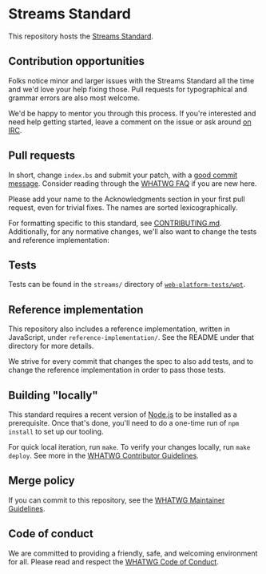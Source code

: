 # Streams Standard

This repository hosts the [Streams Standard](https://streams.spec.whatwg.org/).

## Contribution opportunities

Folks notice minor and larger issues with the Streams Standard all the time and we'd love your
help fixing those. Pull requests for typographical and grammar errors are also most welcome.

We'd be happy to mentor you through this process. If you're interested and need help getting
started, leave a comment on the issue or ask around [on IRC](https://whatwg.org/irc).

## Pull requests

In short, change `index.bs` and submit your patch, with a
[good commit message](https://github.com/whatwg/meta/blob/master/COMMITTING.md). Consider
reading through the [WHATWG FAQ](https://whatwg.org/faq) if you are new here.

Please add your name to the Acknowledgments section in your first pull request, even for trivial
fixes. The names are sorted lexicographically.

For formatting specific to this standard, see [CONTRIBUTING.md](CONTRIBUTING.md). Additionally, for
any normative changes, we'll also want to change the tests and reference implementation:

## Tests

Tests can be found in the `streams/` directory of
[`web-platform-tests/wpt`](https://github.com/web-platform-tests/wpt).

## Reference implementation

This repository also includes a reference implementation, written in JavaScript, under
`reference-implementation/`. See the README under that directory for more details.

We strive for every commit that changes the spec to also add tests, and to change the reference
implementation in order to pass those tests.

## Building "locally"

This standard requires a recent version of [Node.js](https://nodejs.org/en/) to be installed as a
prerequisite. Once that's done, you'll need to do a one-time run of `npm install` to set up our
tooling.

For quick local iteration, run `make`. To verify your changes locally, run `make deploy`. See more
in the
[WHATWG Contributor Guidelines](https://github.com/whatwg/meta/blob/master/CONTRIBUTING.md#building).

## Merge policy

If you can commit to this repository, see the
[WHATWG Maintainer Guidelines](https://github.com/whatwg/meta/blob/master/MAINTAINERS.md).

## Code of conduct

We are committed to providing a friendly, safe, and welcoming environment for all. Please read and
respect the [WHATWG Code of Conduct](https://whatwg.org/code-of-conduct).

